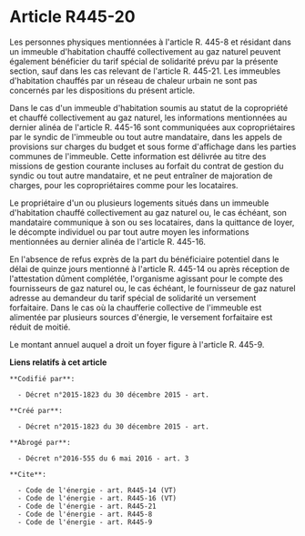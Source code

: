 # Article R445-20

Les personnes physiques mentionnées à l'article R. 445-8 et résidant dans un immeuble d'habitation chauffé collectivement au
gaz naturel peuvent également bénéficier du tarif spécial de solidarité prévu par la présente section, sauf dans les cas
relevant de l'article R. 445-21. Les immeubles d'habitation chauffés par un réseau de chaleur urbain ne sont pas concernés
par les dispositions du présent article.

Dans le cas d'un immeuble d'habitation soumis au statut de la copropriété et chauffé collectivement au gaz naturel, les
informations mentionnées au dernier alinéa de l'article R. 445-16 sont communiquées aux copropriétaires par le syndic de
l'immeuble ou tout autre mandataire, dans les appels de provisions sur charges du budget et sous forme d'affichage dans les
parties communes de l'immeuble. Cette information est délivrée au titre des missions de gestion courante incluses au forfait
du contrat de gestion du syndic ou tout autre mandataire, et ne peut entraîner de majoration de charges, pour les
copropriétaires comme pour les locataires. 

Le propriétaire d'un ou plusieurs logements situés dans un immeuble d'habitation chauffé collectivement au gaz naturel ou, le
cas échéant, son mandataire communique à son ou ses locataires, dans la quittance de loyer, le décompte individuel ou par
tout autre moyen les informations mentionnées au dernier alinéa de l'article R. 445-16. 

En l'absence de refus exprès de la part du bénéficiaire potentiel dans le délai de quinze jours mentionné à l'article R.
445-14 ou après réception de l'attestation dûment complétée, l'organisme agissant pour le compte des fournisseurs de gaz
naturel ou, le cas échéant, le fournisseur de gaz naturel adresse au demandeur du tarif spécial de solidarité un versement
forfaitaire. Dans le cas où la chaufferie collective de l'immeuble est alimentée par plusieurs sources d'énergie, le
versement forfaitaire est réduit de moitié.

Le montant annuel auquel a droit un foyer figure à l'article R. 445-9.

**Liens relatifs à cet article**

	**Codifié par**:

	  - Décret n°2015-1823 du 30 décembre 2015 - art.

	**Créé par**:

	  - Décret n°2015-1823 du 30 décembre 2015 - art.

	**Abrogé par**:

	  - Décret n°2016-555 du 6 mai 2016 - art. 3

	**Cite**:

	  - Code de l'énergie - art. R445-14 (VT)
	  - Code de l'énergie - art. R445-16 (VT)
	  - Code de l'énergie - art. R445-21
	  - Code de l'énergie - art. R445-8
	  - Code de l'énergie - art. R445-9
